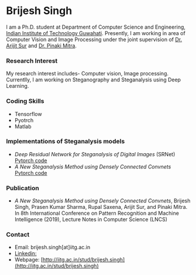 # Brijesh Singh

I am a Ph.D. student at Department of Computer Science and Engineering, [Indian Institute of Technology Guwahati](https://www.iitg.ac.in/cse/). Presently, I am working in area of Computer Vision and Image Processing under the joint supervision of [Dr. Arijit Sur](https://www.iitg.ac.in/arijit/) and [Dr. Pinaki Mitra](https://www.iitg.ac.in/cse/internet-pages/pinaki).

### Research Interest

My research interest includes- Computer vision, Image processing. Currentlly, I am working on Steganography and Steganalysis using Deep Learning.



### Coding Skills

- Tensorflow
- Pyotrch
- Matlab

### Implementations of Steganalysis models

- *Deep Residual Network for Steganalysis of Digital Images* (SRNet) [Pytorch code](https://github.com/brijeshiitg/Steganalysis-Models-Implementation/tree/master)
- *A New Steganalysis Method using Densely Connected Convnets* [Pytorch code]()

### Publication

- *A New Steganalysis Method using Densely Connected Convnets*, Brijesh Singh, Prasen Kumar Sharma, Rupal Saxena, Arijit Sur, and Pinaki Mitra. In 8th International Conference on Pattern Recognition and Machine Intelligence (2019), Lecture Notes in Computer Science (LNCS)

### Contact

- Email: brijesh.singh[at]iitg.ac.in
- [Linkedin:](www.linkedin.com/in/brijesh-singh-78a73579)
- Webpage: [http://iitg.ac.in/stud/brijesh.singh](http://iitg.ac.in/stud/brijesh.singh) 
